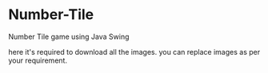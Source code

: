 # Number-Tile
Number Tile game using Java Swing

here it's required to download all the images.
you can replace images as per your requirement.

